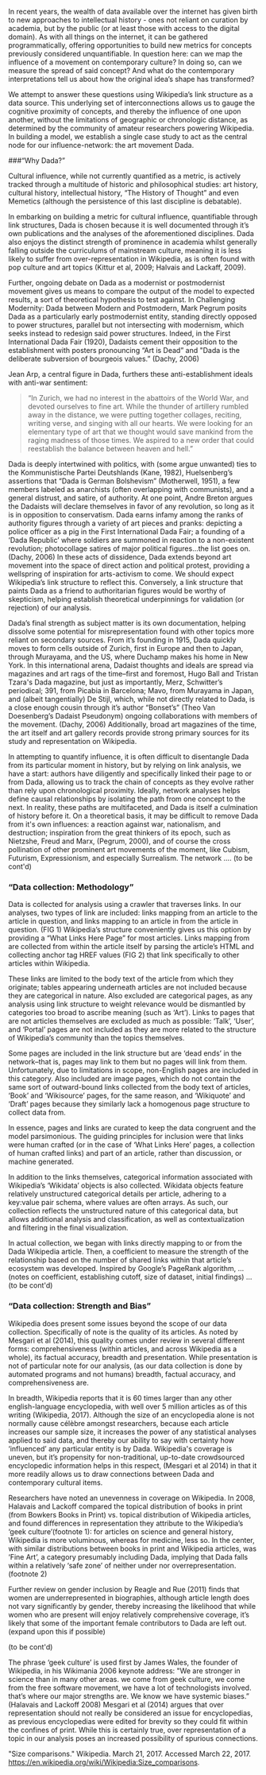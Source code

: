 In recent years, the wealth of data available over the internet has given birth to new approaches to intellectual history - ones not reliant on curation by academia, but by the public (or at least those with access to the digital domain). As with all things on the internet, it can be gathered programmatically, offering opportunities to build new metrics for concepts previously considered unquantifiable. In question here: can we map the influence of a movement on contemporary culture? In doing so, can we measure the spread of said concept? And what do the contemporary interpretations tell us about how the original idea’s shape has transformed?

We attempt to answer these questions using Wikipedia’s link structure as a data source. This underlying set of interconnections allows us to gauge the cognitive proximity of concepts, and thereby the influence of one upon another, without the limitations of geographic or chronologic distance, as determined by the community of amateur researchers powering Wikipedia. In building a model, we establish a single case study to act as the central node for our influence-network: the art movement Dada.

###“Why Dada?”

Cultural influence, while not currently quantified as a metric, is actively tracked through a multitude of historic and philosophical studies: art history, cultural history, intellectual history, “The History of Thought” and even Memetics (although the persistence of this last discipline is debatable).

In embarking on building a metric for cultural influence, quantifiable through link structures, Dada is chosen because it is well documented through it’s own publications and the analyses of the aforementioned disciplines. Dada also enjoys the distinct strength of prominence in academia whilst generally falling outside the curriculums of mainstream culture, meaning it is less likely to suffer from over-representation in Wikipedia, as is often found with pop culture and art topics (Kittur et al, 2009; Halvais and Lackaff, 2009).

Further, ongoing debate on Dada as a modernist or postmodernist movement gives us means to compare the output of the model to expected results, a sort of theoretical hypothesis to test against. In Challenging Modernity: Dada between Modern and Postmodern, Mark Pegrum posits Dada as a particularly early postmodernist entity, standing directly opposed to power structures, parallel but not intersecting with modernism, which seeks instead to redesign said power structures. Indeed, in the First International Dada Fair (1920), Dadaists cement their opposition to the establishment with posters pronouncing “Art is Dead” and "Dada is the deliberate subversion of bourgeois values.” (Dachy, 2006)

Jean Arp, a central figure in Dada, furthers these anti-establishment ideals with anti-war sentiment:

>“In Zurich, we had no interest in the abattoirs of the World War, and devoted ourselves to fine art. While the thunder of artillery rumbled away in the distance, we were putting together collages, reciting, writing verse, and singing with all our hearts. We were looking for an elementary type of art that we thought would save mankind from the raging madness of those times. We aspired to a new order that could reestablish the balance between heaven and hell.”

Dada is deeply intertwined with politics, with (some argue unwanted) ties to the Kommunistische Partei Deutshlands (Kane, 1982), Huelsenberg’s assertions that “Dada is German Bolshevism” (Motherwell, 1951), a few members labeled as anarchists (often overlapping with communists), and a general distrust, and satire, of authority. At one point, Andre Breton argues the Dadaists will declare themselves in favor of any revolution, so long as it is in opposition to conservatism. Dada earns infamy among the ranks of authority figures through a variety of art pieces and pranks: depicting a police officer as a pig in the First International Dada Fair; a founding of a ‘Dada Republic’ where soldiers are summoned in reaction to a non-existent revolution; photocollage satires of major political figures...the list goes on. (Dachy, 2006) In these acts of dissidence, Dada extends beyond art movement into the space of direct action and political protest, providing a wellspring of inspiration for arts-activism to come. We should expect Wikipedia’s link structure to reflect this. Conversely, a link structure that paints Dada as a friend to authoritarian figures would be worthy of skepticism, helping establish theoretical underpinnings for validation (or rejection) of our analysis.

Dada’s final strength as subject matter is its own documentation, helping dissolve some potential for misrepresentation found with other topics more reliant on secondary sources. From it’s founding in 1915, Dada quickly moves to form cells outside of Zurich, first in Europe and then to Japan, through Murayama, and the US, where Duchamp makes his home in New York. In this international arena, Dadaist thoughts and ideals are spread via magazines and art rags of the time–first and foremost, Hugo Ball and Tristan Tzara's Dada magazine, but just as importantly, Merz, Schwitter’s periodical; 391, from Picabia in Barcelona; Mavo, from Murayama in Japan, and (albeit tangentially) De Stijl, which, while not directly related to Dada, is a close enough cousin through it’s author “Bonset’s” (Theo Van Doesenberg’s Dadaist Pseudonym) ongoing collaborations with members of the movement. (Dachy, 2006) Additionally, broad art magazines of the time, the art itself and art gallery records provide strong primary sources for its study and representation on Wikipedia.

In attempting to quantify influence, it is often difficult to disentangle Dada from its particular moment in history, but by relying on link analysis, we have a start: authors have diligently and specifically linked their page to or from Dada, allowing us to track the chain of concepts as they evolve rather than rely upon chronological proximity. Ideally, network analyses helps define causal relationships by isolating the path from one concept to the next. In reality, these paths are multifaceted, and Dada is itself a culmination of history before it. On a theoretical basis, it may be difficult to remove Dada from it's own influences: a reaction against war, nationalism, and destruction; inspiration from the great thinkers of its epoch, such as Nietzshe, Freud and Marx, (Pegrum, 2000), and of course the cross pollination of other prominent art movements of the moment, like Cubism, Futurism, Expressionism, and especially Surrealism. The network …. (to be cont'd)


### “Data collection: Methodology”

Data is collected for analysis using a crawler that traverses links. In our analyses, two types of link are included: links mapping from an article to the article in question, and links mapping to an article in from the article in question. (FIG 1) Wikipedia’s structure conveniently gives us this option by providing a “What Links Here Page” for most articles. Links mapping from are collected from within the article itself by parsing the article’s HTML and collecting anchor tag HREF values (FIG 2) that link specifically to other articles within Wikipedia.

These links are limited to the body text of the article from which they originate; tables appearing underneath articles are not included because they are categorical in nature. Also excluded are categorical pages, as any analysis using link structure to weight relevance would be dismantled by categories too broad to ascribe meaning (such as ‘Art’). Links to pages that are not articles themselves are excluded as much as possible: ‘Talk’, ‘User’, and ‘Portal’ pages are not included as they are more related to the structure of Wikipedia’s community than the topics themselves.

Some pages are included in the link structure but are ‘dead ends’ in the network–that is, pages may link to them but no pages will link from them. Unfortunately, due to limitations in scope, non-English pages are included in this category. Also included are image pages, which do not contain the same sort of outward-bound links collected from the body text of articles, ‘Book’ and ‘Wikisource’ pages, for the same reason, and ‘Wikiquote’ and ‘Draft’ pages because they similarly lack a homogenous page structure to collect data from.

In essence, pages and links are curated to keep the data congruent and the model parsimonious. The guiding principles for inclusion were that links were human crafted (or in the case of ‘What Links Here’ pages, a collection of human crafted links) and part of an article, rather than discussion, or machine generated.

In addition to the links themselves, categorical information associated with Wikipedia’s ‘Wikidata’ objects is also collected. Wikidata objects feature relatively unstructured categorical details per article, adhering to a key:value pair schema, where values are often arrays. As such, our collection reflects the unstructured nature of this categorical data, but allows additional analysis and classification, as well as contextualization and filtering in the final visualization.

In actual collection, we began with links directly mapping to or from the Dada Wikipedia article. Then, a coefficient to measure the strength of the relationship based on the number of shared links within that article’s ecosystem was developed. Inspired by Google’s PageRank algorithm, … (notes on coefficient, establishing cutoff, size of dataset, initial findings) … (to be cont'd)


### “Data collection: Strength and Bias”

Wikipedia does present some issues beyond the scope of our data collection. Specifically of note is the quality of its articles. As noted by Mesgari et al (2014), this quality comes under review in several different forms: comprehensiveness (within articles, and across Wikipedia as a whole), its factual accuracy, breadth and presentation. While presentation is not of particular note for our analysis, (as our data collection is done by automated programs and not humans) breadth, factual accuracy, and comprehensiveness are.

In breadth, Wikipedia reports that it is 60 times larger than any other english-language encyclopedia, with well over 5 million articles as of this writing (Wikipedia, 2017). Although the size of an encyclopedia alone is not normally cause célèbre amongst researchers, because each article increases our sample size, it increases the power of any statistical analyses applied to said data, and thereby our ability to say with certainty how ‘influenced’ any particular entity is by Dada. Wikipedia's coverage is uneven, but it’s propensity for non-traditional, up-to-date crowdsourced encyclopedic information helps in this respect, (Mesgari et al 2014) in that it more readily allows us to draw connections between Dada and contemporary cultural items.

Researchers have noted an unevenness in coverage on Wikipedia. In 2008, Halavais and Lackoff compared the topical distribution of books in print (from Bowkers Books in Print) vs. topical distribution of Wikipedia articles, and found differences in representation they attribute to the Wikipedia’s ‘geek culture’(footnote 1): for articles on science and general history, Wikipedia is more voluminous, whereas for medicine, less so. In the center, with similar distributions between books in print and Wikipedia articles, was ‘Fine Art’, a category presumably including Dada, implying that Dada falls within a relatively ‘safe zone’ of neither under nor overrepresentation.(footnote 2)

Further review on gender inclusion by Reagle and Rue (2011) finds that women are underrepresented in biographies, although article length does not vary significantly by gender, thereby increasing the likelihood that while women who are present will enjoy relatively comprehensive coverage, it’s likely that some of the important female contributors to Dada are left out. (expand upon this if possible)

(to be cont'd)

The phrase ‘geek culture’ is used first by James Wales, the founder of Wikipedia, in his Wikimania 2006 keynote address: "We are stronger in science than in many other areas. we come from geek culture, we come from the free software movement, we have a lot of technologists involved. that’s where our major strengths are. We know we have systemic biases.” (Halavais and Lackoff 2008)
Mesgari et al (2014) argues that over representation should not really be considered an issue for encyclopedias, as previous encyclopedias were edited for brevity so they could fit within the confines of print. While this is certainly true, over representation of a topic in our analysis poses an increased possibility of spurious connections.

"Size comparisons." Wikipedia. March 21, 2017. Accessed March 22, 2017. https://en.wikipedia.org/wiki/Wikipedia:Size_comparisons.

